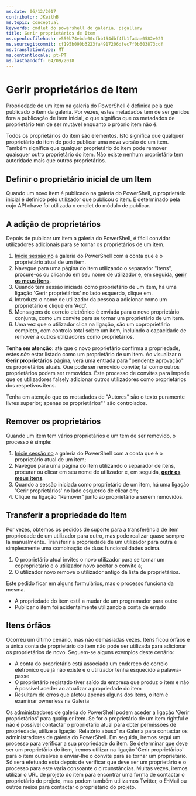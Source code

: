 ```yaml
---
ms.date: 06/12/2017
contributor: JKeithB
ms.topic: conceptual
keywords: cmdlet do powershell do galeria, psgallery
title: Gerir proprietários de Item
ms.openlocfilehash: e550b74ebde00cfbb154dbf4fb1fa4ae0582e029
ms.sourcegitcommit: cf195b090b3223fa4917206dfec7f0b603873cdf
ms.translationtype: MT
ms.contentlocale: pt-PT
ms.lasthandoff: 04/09/2018
---
```

# <a name="managing-item-owners"></a>Gerir proprietários de Item

Propriedade de um item na galeria do PowerShell é definida pela que publicado o item da galeria.
Por vezes, estes metadados tem de ser geridos fora a publicação de item inicial, o que significa que os metadados de proprietário tem de ser mutável enquanto o próprio item não é.

Todos os proprietários do item são elementos.
Isto significa que qualquer proprietário do item de pode publicar uma nova versão de um item. Também significa que qualquer proprietário do item pode remover quaisquer outro proprietário do item.
Não existe nenhum proprietário tem autoridade mais que outros proprietários.

## <a name="setting-an-items-initial-owner"></a>Definir o proprietário inicial de um Item

Quando um novo item é publicado na galeria do PowerShell, o proprietário inicial é definido pelo utilizador que publicou o item. É determinado pela cujo API chave foi utilizada o cmdlet do módulo de publicar.

## <a name="adding-owners"></a>A adição de proprietários

Depois de publicar um item a galeria do PowerShell, é fácil convidar utilizadores adicionais para se tornar os proprietários de um item.

1. [Inicie sessão no](https://powershellgallery.com/users/account/LogOn) a galeria do PowerShell com a conta que é o proprietário atual de um item.
2. Navegue para uma página do item utilizando o separador "Itens", procure-os ou clicando em seu nome de utilizador e, em seguida, [ **gerir os meus itens**](https://www.powershellgallery.com/account/Packages).
3. Quando tem sessão iniciada como proprietário de um item, há uma ligação 'Gerir proprietários' no lado esquerdo, clique em.
4. Introduza o nome de utilizador da pessoa a adicionar como um proprietário e clique em 'Add'.
5. Mensagens de correio eletrónico é enviada para o novo proprietário conjunta, como um convite para se tornar um proprietário de um item.
6. Uma vez que o utilizador clica na ligação, são um coproprietário completo, com controlo total sobre um item, incluindo a capacidade de remover a outros utilizadores como proprietários.

**Tenha em atenção**: até que o novo proprietário confirma a propriedade, estes *não* estar listado como um proprietário de um item.
Ao visualizar o **Gerir proprietários** página, verá uma entrada para "pendente aprovação" os proprietários atuais.
Que pode ser removido convite; tal como outros proprietários podem ser removidos.
Este processo de convites para impede que os utilizadores falsely adicionar outros utilizadores como proprietários dos respetivos itens.

Tenha em atenção que os metadados de "Autores" são o texto puramente livres superior; apenas os proprietários"" são controlados.


## <a name="removing-owners"></a>Remover os proprietários
Quando um item tem vários proprietários e um tem de ser removido, o processo é simple:

1. [Inicie sessão no](https://powershellgallery.com/users/account/LogOn) a galeria do PowerShell com a conta que é o proprietário atual de um item;
2. Navegue para uma página do item utilizando o separador de itens, procurar ou clicar em seu nome de utilizador e, em seguida, [ **gerir os meus itens**](https://www.powershellgallery.com/account/Packages).
3. Quando a sessão iniciada como proprietário de um item, há uma ligação 'Gerir proprietários' no lado esquerdo de clicar em;
4. Clique na ligação "Remover" junto ao proprietário a serem removidos.



## <a name="transferring-item-ownership"></a>Transferir a propriedade do Item
Por vezes, obtemos os pedidos de suporte para a transferência de item propriedade de um utilizador para outro, mas pode realizar quase sempre-la manualmente.
Transferir a propriedade de um utilizador para outra é simplesmente uma combinação de duas funcionalidades acima.

1. O proprietário atual invites o novo utilizador para se tornar um coproprietário e o utilizador novo aceitar o convite a;
2. O utilizador novo remove o utilizador antigo da lista de proprietários.

Este pedido ficar em alguns formulários, mas o processo funciona da mesma.

* A propriedade do item está a mudar de um programador para outro
* Publicar o item foi acidentalmente utilizando a conta de errado


## <a name="orphaned-items"></a>Itens órfãos
Ocorreu um último cenário, mas não demasiadas vezes.
Itens ficou órfãos e a única conta de proprietário do item não pode ser utilizada para adicionar os proprietários de novo.
Seguem-se alguns exemplos deste cenário:

* A conta do proprietário está associada um endereço de correio eletrónico que já não existe e o utilizador tenha esquecido a palavra-passe
* O proprietário registado tiver saído da empresa que produz o item e não é possível aceder ao atualizar a propriedade do item
* Resultam de erros que afetou apenas alguns dos itens, o item é examinar ownerless na Galeria

Os administradores de galeria do PowerShell podem aceder a ligação 'Gerir proprietários' para qualquer item.
Se for o proprietário de um item rightful e não é possível contactar o proprietário atual para obter permissões de propriedade, utilize a ligação 'Relatório abuso' na Galeria para contactar os administradores de galeria do PowerShell.
Em seguida, iremos segui um processo para verificar a sua propriedade do item.
Se determinar que deve ser um proprietário do item, iremos utilizar na ligação 'Gerir proprietários' para o item ourselves e enviar-lhe o convite para se tornar um proprietário.
Só será efetuado esta depois de verificar que deve ser um proprietário e o processo para este varia consoante o circunstâncias.
Muitas vezes, iremos utilizar o URL de projeto do item para encontrar uma forma de contactar o proprietário do projeto, mas podem também utilizamos Twitter, o E-Mail ou outros meios para contactar o proprietário do projeto.
